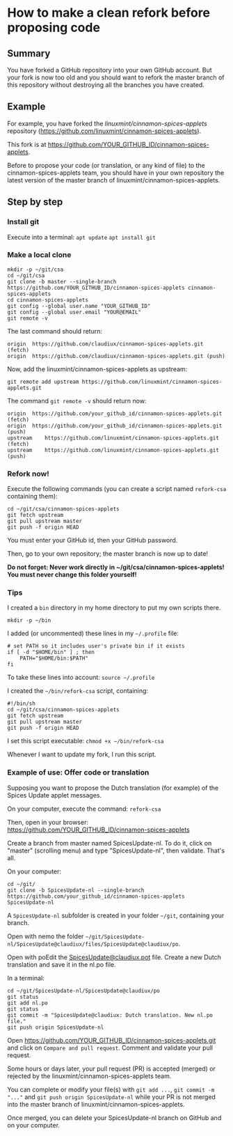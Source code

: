 # How to make a clean refork before proposing code

## Summary

You have forked a GitHub repository into your own GitHub account. But your fork is now too old and you should want to refork the master branch of this repository without destroying all the branches you have created.

## Example

For example, you have forked the _linuxmint/cinnamon-spices-applets_ repository (https://github.com/linuxmint/cinnamon-spices-applets).

This fork is at https://github.com/YOUR_GITHUB_ID/cinnamon-spices-applets.

Before to propose your code (or translation, or any kind of file) to the cinnamon-spices-applets team, you should have in your own repository the latest version of the master branch of linuxmint/cinnamon-spices-applets.

## Step by step

### Install git

Execute into a terminal:
  `apt update`
  `apt install git`

### Make a local clone

```
mkdir -p ~/git/csa
cd ~/git/csa
git clone -b master --single-branch https://github.com/YOUR_GITHUB_ID/cinnamon-spices-applets cinnamon-spices-applets
cd cinnamon-spices-applets
git config --global user.name "YOUR_GITHUB_ID"
git config --global user.email "YOUR@EMAIL"
git remote -v
```

The last command should return:

```
origin	https://github.com/claudiux/cinnamon-spices-applets.git (fetch)
origin	https://github.com/claudiux/cinnamon-spices-applets.git (push)
```

Now, add the linuxmint/cinnamon-spices-applets as upstream:

`git remote add upstream https://github.com/linuxmint/cinnamon-spices-applets.git`

The command `git remote -v` should return now:

```
origin	https://github.com/your_github_id/cinnamon-spices-applets.git (fetch)
origin	https://github.com/your_github_id/cinnamon-spices-applets.git (push)
upstream	https://github.com/linuxmint/cinnamon-spices-applets.git (fetch)
upstream	https://github.com/linuxmint/cinnamon-spices-applets.git (push)
```
### Refork now!

Execute the following commands (you can create a script named `refork-csa` containing them):

```
cd ~/git/csa/cinnamon-spices-applets
git fetch upstream
git pull upstream master
git push -f origin HEAD
```

You must enter your GitHub id, then your GitHub password.

Then, go to your own repository; the master branch is now up to date!

**Do not forget: Never work directly in ~/git/csa/cinnamon-spices-applets! You must never change this folder yourself!**

### Tips
I created a `bin` directory in my home directory to put my own scripts there.
```
mkdir -p ~/bin
```
I added (or uncommented) these lines in my `~/.profile` file:
```
# set PATH so it includes user's private bin if it exists
if [ -d "$HOME/bin" ] ; then
    PATH="$HOME/bin:$PATH"
fi

```

To take these lines into account: `source ~/.profile`

I created the `~/bin/refork-csa` script, containing:
```
#!/bin/sh
cd ~/git/csa/cinnamon-spices-applets
git fetch upstream
git pull upstream master
git push -f origin HEAD
```
I set this script executable: `chmod +x ~/bin/refork-csa`

Whenever I want to update my fork, I run this script.


### Example of use: Offer code or translation

Supposing you want to propose the Dutch translation (for example) of the Spices Update applet messages.

On your computer, execute the command: 
`refork-csa`

Then, open in your browser: https://github.com/YOUR_GITHUB_ID/cinnamon-spices-applets

Create a branch from master named SpicesUpdate-nl. To do it, click on "master" (scrolling menu) and type "SpicesUpdate-nl", then validate. That's all.

On your computer:

```
cd ~/git/
git clone -b SpicesUpdate-nl --single-branch https://github.com/your_github_id/cinnamon-spices-applets SpicesUpdate-nl
```

A `SpicesUpdate-nl` subfolder is created in your folder `~/git`, containing your branch.

Open with nemo the folder `~/git/SpicesUpdate-nl/SpicesUpdate@claudiux/files/SpicesUpdate@claudiux/po`.

Open with poEdit the SpicesUpdate@claudiux.pot file. Create a new Dutch translation and save it in the nl.po file.

In a terminal:

```
cd ~/git/SpicesUpdate-nl/SpicesUpdate@claudiux/po
git status
git add nl.po
git status
git commit -m "SpicesUpdate@claudiux: Dutch translation. New nl.po file."
git push origin SpicesUpdate-nl
```

Open https://github.com/YOUR_GITHUB_ID/cinnamon-spices-applets.git and click on `Compare and pull request`. Comment and validate your pull request.

Some hours or days later, your pull request (PR) is accepted (merged) or rejected by the linuxmint/cinnamon-spices-applets team.

You can complete or modify your file(s) with `git add ...`, `git commit -m "..."` and `git push origin SpicesUpdate-nl` while your PR is not merged into the master branch of linuxmint/cinnamon-spices-applets.

Once merged, you can delete your SpicesUpdate-nl branch on GitHub and on your computer.

